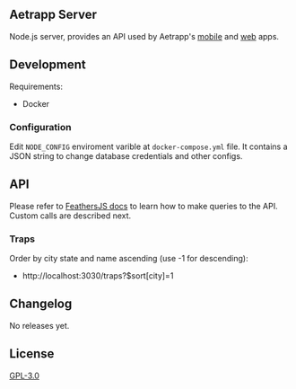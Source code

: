 ## Aetrapp Server

Node.js server, provides an API used by Aetrapp's [mobile](github.com/aetrapp/mobile) and [web](github.com/aetrapp/webapp) apps.

## Development

Requirements:

* Docker

### Configuration

Edit `NODE_CONFIG` enviroment varible at `docker-compose.yml` file. It contains a JSON string to change database credentials and other configs.

## API

Please refer to [FeathersJS docs](https://docs.feathersjs.com/api/databases/querying.html) to learn how to make queries to the API. Custom calls are described next.

### Traps

Order by city state and name ascending (use -1 for descending):

* http://localhost:3030/traps?$sort[city]=1


## Changelog

No releases yet.

## License

[GPL-3.0](LICENSE)
